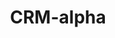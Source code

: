 ---  
schema: CRM-alpha  
title: CRM-alpha  
organization: Sample Department  
notes: Used in 1 lineage(s)  
resources:  
  - name: CRM-alpha 
    url: abfs://system/CRM-alpha 
    format : parquet  
license: None  
category:
  - Education  
maintainer: User  
maintainer_email: UserMail  
---